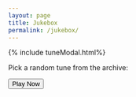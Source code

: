 ```yaml
---
layout: page
title: Jukebox
permalink: /jukebox/
---
```

<script>
const getRandomInt = (min, max) => {
  min = Math.ceil(min);
  max = Math.floor(max);
  return Math.floor(Math.random() * (max - min + 1)) + min;
};

window.store = {
    {% assign tunes = site.tunes %}
    {% assign sortedtunes = tunes | sort: 'titleID' %}
    {% assign tuneID = 1 %}
    {% for tune in sortedtunes %}
    {% assign tuneID = tuneID | plus: 1 %}
        "{{ tuneID }}": {
            "title": "{{ tune.title | xml_escape }}",
            "tuneID": "{{ tuneID }}",
            "key": "{{ tune.key | xml_escape }}",
            "rhythm": "{{ tune.rhythm | xml_escape }}",
            "url": "{{ tune.url | xml_escape }}",
            "mp3": "{{ site.mp3_host | append: tune.mp3_file | xml_escape }}",
            "mp3_source": "{{ tune.mp3_source | strip_html | xml_escape }}",
            "repeats": "{{ tune.repeats }}",
            "parts": "{{ tune.parts }}",
            "abc": {{ tune.abc | jsonify }}
            }{% unless forloop.last %},{% endunless %}
        {% endfor %}
    };
</script>

{% include tuneModal.html%}

Pick a random tune from the archive:

<div>
    <input class="filterButton" type="button" onclick="audioPlayer.selectTune(store, getRandomInt(1, {{ tuneID }}));" value="Play Now">
</div>

<script>
$(document).ready(function() {
    pageAudioPlayer.innerHTML = audioPlayer.createAudioPlayer();
});
</script>
